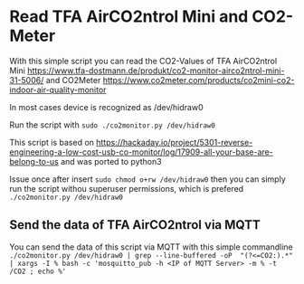 # Read TFA AirCO2ntrol Mini and CO2-Meter

With this simple script you can read the CO2-Values of TFA AirCO2ntrol Mini https://www.tfa-dostmann.de/produkt/co2-monitor-airco2ntrol-mini-31-5006/ and CO2Meter https://www.co2meter.com/products/co2mini-co2-indoor-air-quality-monitor

In most cases device is recognized as /dev/hidraw0

Run the script with `sudo ./co2monitor.py /dev/hidraw0`

This script is based on https://hackaday.io/project/5301-reverse-engineering-a-low-cost-usb-co-monitor/log/17909-all-your-base-are-belong-to-us and was ported to python3

Issue once after insert `sudo chmod o+rw /dev/hidraw0` then you can simply run the script withou superuser permissions, which is prefered `./co2monitor.py /dev/hidraw0`

## Send the data of TFA AirCO2ntrol via MQTT

You can send the data of this script via MQTT with this simple commandline
`./co2monitor.py /dev/hidraw0 | grep --line-buffered -oP  "(?<=CO2:).*" | xargs -I % bash -c 'mosquitto_pub -h <IP of MQTT Server> -m % -t /CO2 ; echo %'`
